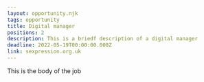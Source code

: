 ```yaml
---
layout: opportunity.njk
tags: opportunity
title: Digital manager
positions: 2
description: This is a briedf description of a digital manager
deadline: 2022-05-19T00:00:00.000Z
link: sexpression.org.uk
---
```

This is the body of the job
